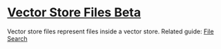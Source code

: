 # [Vector Store Files Beta](/docs/api-reference/vector-stores-files)
Vector store files represent files inside a vector store. 
Related guide:
        [File Search](/docs/assistants/tools/file-search) 
